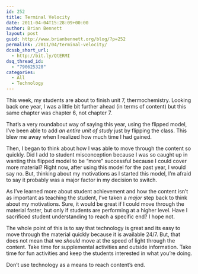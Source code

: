 ```yaml
---
id: 252
title: Terminal Velocity
date: 2011-04-04T15:28:09+00:00
author: Brian Bennett
layout: post
guid: http://www.brianbennett.org/blog/?p=252
permalink: /2011/04/terminal-velocity/
dcssb_short_url:
  - http://bit.ly/QtERMI
dsq_thread_id:
  - "790625328"
categories:
  - All
  - Technology
---
```

This week, my students are about to finish unit 7, thermochemistry. Looking back one year, I was a little bit further ahead (in terms of content) but this same chapter was chapter 6, not chapter 7.

That&#8217;s a very roundabout way of saying this year, using the flipped model, I&#8217;ve been able to add _an entire unit of study_ just by flipping the class. This blew me away when I realized how much time I had gained.

Then, I began to think about how I was able to move through the content so quickly. Did I add to student misconception because I was so caught up in wanting this flipped model to be &#8220;more&#8221; successful because I could cover more material? Right now, after using this model for the past year, I would say no. But, thinking about my motivations as I started this model, I&#8217;m afraid to say it probably was a major factor in my decision to switch.

As I&#8217;ve learned more about student achievement and how the content isn&#8217;t as important as teaching the student, I&#8217;ve taken a _major_ step back to think about my motivations. Sure, it would be great if I could move through the material faster, but only if students are performing at a higher level. Have I sacrificed student understanding to reach a specific end? I hope not.

The whole point of this is to say that technology is great and its easy to move through the material quickly because it is available 24/7. But, that does not mean that we _should_ move at the speed of light through the content. Take time for supplemental activities and outside information. Take time for fun activities and keep the students interested in what you&#8217;re doing.

Don&#8217;t use technology as a means to reach content&#8217;s end.